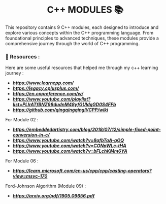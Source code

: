 <h1 align="center">
	C++ MODULES 📚
</h1>

This repository contains 9 C++ modules, each designed to introduce and explore various concepts within the C++ programming language. From foundational principles to advanced techniques, these modules provide a comprehensive journey through the world of C++ programming.

### 📌 Resources :
Here are some useful resources that helped me through my c++ learning journey :

- ***https://www.learncpp.com/***
- ***https://legacy.cplusplus.com/***
- ***https://en.cppreference.com/w/***
- ***https://www.youtube.com/playlist?list=PLlrATfBNZ98dudnM48yfGUldqGD0S4FFb***
- ***https://github.com/qingqingqingli/CPP/wiki*** </br>

For Module 02 :

- ***https://embeddedartistry.com/blog/2018/07/12/simple-fixed-point-conversion-in-c/***
- ***https://www.youtube.com/watch?v=8afbTaA-gOQ***
- ***https://www.youtube.com/watch?v=CONpWLc-tHA***
- ***https://www.youtube.com/watch?v=bFLchKMm6YA***

For Module 06 :

- ***https://learn.microsoft.com/en-us/cpp/cpp/casting-operators?view=msvc-170***

Ford-Johnson Algorithm (Module 09) :

- ***https://arxiv.org/pdf/1905.09656.pdf***
